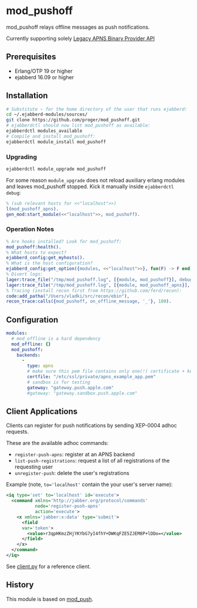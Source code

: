 # mod_pushoff

mod_pushoff relays offline messages as push notifications.

Currently supporting solely [Legacy APNS Binary Provider API](https://developer.apple.com/library/content/documentation/NetworkingInternet/Conceptual/RemoteNotificationsPG/BinaryProviderAPI.html#//apple_ref/doc/uid/TP40008194-CH13-SW1)

## Prerequisites

* Erlang/OTP 19 or higher
* ejabberd 16.09 or higher

## Installation

```bash
# Substitute ~ for the home directory of the user that runs ejabberd:
cd ~/.ejabberd-modules/sources/
git clone https://github.com/proger/mod_pushoff.git
# ejabberdctl should now list mod_pushoff as available:
ejabberdctl modules_available
# Compile and install mod_pushoff:
ejabberdctl module_install mod_pushoff
```

### Upgrading

```bash
ejabberdctl module_upgrade mod_pushoff
```

For some reason `module_upgrade` does not reload auxiliary erlang modules and leaves mod_pushoff stopped.
Kick it manually inside `ejabberdctl debug`:

``` erlang
% (sub relevant hosts for <<"localhost">>)
l(mod_pushoff_apns).
gen_mod:start_module(<<"localhost">>, mod_pushoff).
```

### Operation Notes

``` erlang
% Are hooks installed? Look for mod_pushoff:
mod_pushoff:health().
% What hosts to expect?
ejabberd_config:get_myhosts().
% What is the host configuration?
ejabberd_config:get_option({modules, <<"localhost">>}, fun(F) -> F end).
% Divert logs:
lager:trace_file("/tmp/mod_pushoff.log", [{module, mod_pushoff}], debug).
lager:trace_file("/tmp/mod_pushoff.log", [{module, mod_pushoff_apns}], debug).
% Tracing (install recon first from https://github.com/ferd/recon):
code:add_patha("/Users/vladki/src/recon/ebin"),
recon_trace:calls({mod_pushoff, on_offline_message, '_'}, 100).
```

## Configuration

```yaml
modules:
  # mod_offline is a hard dependency
  mod_offline: {}
  mod_pushoff:
    backends:
      -
        type: apns
        # make sure this pem file contains only one(!) certificate + key pair
        certfile: "/etc/ssl/private/apns_example_app.pem"
        # sandbox is for testing
        gateway: "gateway.push.apple.com"
        #gateway: "gateway.sandbox.push.apple.com"
```

## Client Applications

Clients can register for push notifications by sending XEP-0004 adhoc requests.

These are the available adhoc commands:

* `register-push-apns`: register at an APNS backend
* `list-push-registrations`: request a list of all registrations of the requesting user
* `unregister-push`: delete the user's registrations

Example (note, `to='localhost'` contain the your user's server name):
```xml
<iq type='set' to='localhost' id='execute'>
  <command xmlns='http://jabber.org/protocol/commands'
           node='register-push-apns'
           action='execute'>
    <x xmlns='jabber:x:data' type='submit'>
      <field
      var='token'>
        <value>r3qpHKmzZHjYKYbG7yI4fhY+DWKqFZE5ZJEM8P+lDDo=</value>
      </field>
    </x>
  </command>
</iq>
```

See [client.py](client.py) for a reference client.

## History

This module is based on [mod_push](https://github.com/royneary/mod_push).
